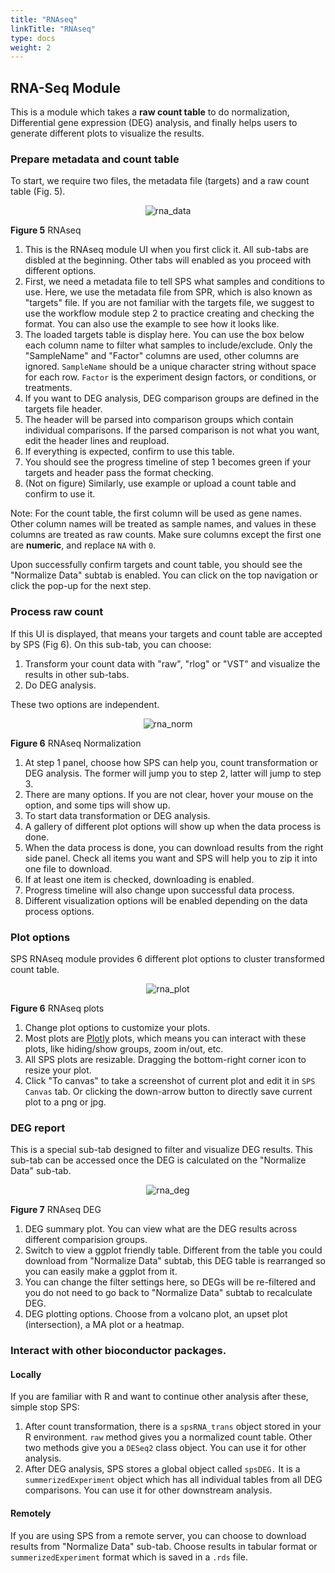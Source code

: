 ```yaml
---
title: "RNAseq"
linkTitle: "RNAseq"
type: docs
weight: 2
---
```


## RNA-Seq Module

This is a module which takes a **raw count table** to do normalization, 
Differential gene expression (DEG) analysis, and finally helps users to generate 
different plots to visualize the results. 


### Prepare metadata and count table
To start, we require two files, the metadata file (targets) and a raw count table (Fig. 5).  

<center>

![rna_data](../img/sps_rna_data.jpg)

</center>

**Figure 5** RNAseq 

1. This is the RNAseq module UI when you first click it. All sub-tabs are disbled 
at the beginning. Other tabs will enabled as you proceed with different options.
2. First, we need a metadata file to tell SPS what samples and conditions to use. 
Here, we use the metadata file from SPR, which is also known as "targets" file. 
If you are not familiar with the targets file, we suggest to use the workflow module 
step 2 to practice creating and checking the format. You can also use the example to 
see how it looks like. 
3. The loaded targets table is display here. You can use the box below each column 
name to filter what samples to include/exclude. Only the "SampleName" and "Factor"
columns are used, other columns are ignored. `SampleName` should be a unique character 
string without space for each row.  `Factor` is the experiment design factors, or 
conditions, or treatments. 
4. If you want to DEG analysis, DEG comparison groups are defined in the targets 
file header. 
5. The header will be parsed into comparison groups which contain individual comparisons.
If the parsed comparison is not what you want, edit the header lines and reupload.
6. If everything is expected, confirm to use this table. 
7. You should see the progress timeline of step 1 becomes green if your targets 
and header pass the format checking. 
8. (Not on  figure) Similarly, use example or upload a count table and confirm to use it. 

Note: For the count table, the first column will be used as gene names. Other column 
names will be treated as sample names, and values in these columns are treated as 
raw counts. Make sure columns except the first one are **numeric**, and replace `NA` 
with `0`.

Upon successfully confirm targets and count table, you should see the "Normalize Data"
subtab is enabled. You can click on the top navigation or click the pop-up for the next 
step. 

### Process raw count 
If this UI is displayed, that means your targets and count table are accepted by 
SPS (Fig 6). On this sub-tab, you can choose: 

1. Transform your count data with "raw", "rlog" or "VST" and visualize the results
in other sub-tabs.
2. Do DEG analysis. 

These two options are independent. 

<center>

![rna_norm](../img/sps_rna_norm.jpg)

</center>

**Figure 6** RNAseq Normalization

1. At step 1 panel, choose how SPS can help you, count transformation or DEG analysis. 
The former will jump you to step 2, latter will jump to step 3. 
2. There are many options. If you are not clear, hover your mouse on the option, 
and some tips will show up. 
3. To start data transformation or DEG analysis. 
4. A gallery of different plot options will show up when the data process is done. 
5. When the data process is done, you can download results from the right side panel.
Check all items you want and SPS will help you to zip it into one file to download.
6. If at least one item is checked, downloading is enabled. 
7. Progress timeline will also change upon successful data process.
8. Different visualization options will be enabled depending on the data process options. 


### Plot options

SPS RNAseq module provides 6 different plot options to cluster transformed count table. 

<center>

![rna_plot](../img/sps_rna_plot.jpg)

</center>

**Figure 6** RNAseq plots

1. Change plot options to customize your plots. 
2. Most plots are [Plotly](https://plotly.com) plots, which means you can interact 
with these plots, like hiding/show groups, zoom in/out, etc. 
3. All SPS plots are resizable. Dragging the bottom-right corner icon to resize your 
plot.
4. Click "To canvas" to take a screenshot of current plot and edit it in `SPS Canvas`
tab. Or clicking the down-arrow button to directly save current plot to a png or jpg. 

### DEG report 
This is a special sub-tab designed to filter and visualize DEG results. This sub-tab 
can be accessed once the DEG is calculated on the "Normalize Data" sub-tab. 


<center>

![rna_deg](../img/sps_rna_deg.jpg)

</center>

**Figure 7** RNAseq DEG

1. DEG summary plot. You can view what are the DEG results across different comparision 
groups. 
2. Switch to view a ggplot friendly table. Different from the table you could download from 
"Normalize Data" subtab, this DEG table is rearranged so you can easily make a ggplot from it. 
3. You can change the filter settings here, so DEGs will be re-filtered and you do not need 
to go back to "Normalize Data" subtab to recalculate DEG. 
4. DEG plotting options. Choose from a volcano plot, an upset plot (intersection), 
a MA plot or a heatmap. 


### Interact with other bioconductor packages.

#### Locally
If you are familiar with R and want to continue other analysis after these, simple stop SPS: 

1. After count transformation, there is a `spsRNA_trans` object stored in your R 
environment. `raw` method gives you a normalized count table. Other two methods 
give you a `DESeq2` class object. You can use it for other analysis.
2.  After DEG analysis,  SPS stores a global object called `spsDEG.`
It is a `summerizedExperiment` object which has all individual tables from all 
DEG comparisons. You can use it for other downstream analysis.


#### Remotely
If you are using SPS from a remote server, you can choose to download results from 
"Normalize Data" sub-tab. Choose results in tabular format or `summerizedExperiment`
format which is saved in a `.rds` file. 
